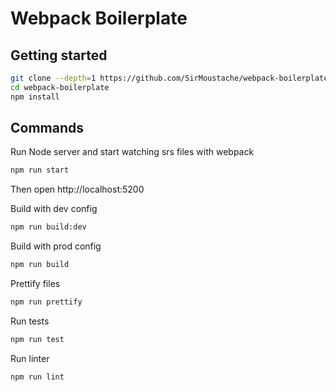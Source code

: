 # Webpack Boilerplate

## Getting started

```bash
git clone --depth=1 https://github.com/SirMoustache/webpack-boilerplate.git
cd webpack-boilerplate
npm install
```

## Commands

Run Node server and start watching srs files with webpack

```bash
npm run start
```
Then open http://localhost:5200

Build with dev config

```bash
npm run build:dev
```

Build with prod config

```bash
npm run build
```

Prettify files

```bash
npm run prettify
```

Run tests

```bash
npm run test
```

Run linter

```bash
npm run lint
```

